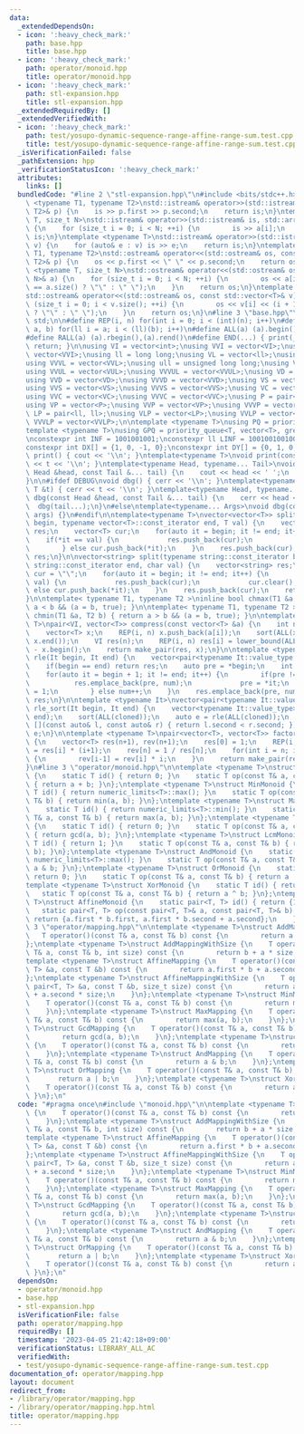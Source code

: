 ```yaml
---
data:
  _extendedDependsOn:
  - icon: ':heavy_check_mark:'
    path: base.hpp
    title: base.hpp
  - icon: ':heavy_check_mark:'
    path: operator/monoid.hpp
    title: operator/monoid.hpp
  - icon: ':heavy_check_mark:'
    path: stl-expansion.hpp
    title: stl-expansion.hpp
  _extendedRequiredBy: []
  _extendedVerifiedWith:
  - icon: ':heavy_check_mark:'
    path: test/yosupo-dynamic-sequence-range-affine-range-sum.test.cpp
    title: test/yosupo-dynamic-sequence-range-affine-range-sum.test.cpp
  _isVerificationFailed: false
  _pathExtension: hpp
  _verificationStatusIcon: ':heavy_check_mark:'
  attributes:
    links: []
  bundledCode: "#line 2 \"stl-expansion.hpp\"\n#include <bits/stdc++.h>\n\ntemplate\
    \ <typename T1, typename T2>\nstd::istream& operator>>(std::istream& is, std::pair<T1,\
    \ T2>& p) {\n    is >> p.first >> p.second;\n    return is;\n}\ntemplate <typename\
    \ T, size_t N>\nstd::istream& operator>>(std::istream& is, std::array<T, N>& a)\
    \ {\n    for (size_t i = 0; i < N; ++i) {\n        is >> a[i];\n    }\n    return\
    \ is;\n}\ntemplate <typename T>\nstd::istream& operator>>(std::istream& is, std::vector<T>&\
    \ v) {\n    for (auto& e : v) is >> e;\n    return is;\n}\ntemplate <typename\
    \ T1, typename T2>\nstd::ostream& operator<<(std::ostream& os, const std::pair<T1,\
    \ T2>& p) {\n    os << p.first << \" \" << p.second;\n    return os;\n}\ntemplate\
    \ <typename T, size_t N>\nstd::ostream& operator<<(std::ostream& os, const std::array<T,\
    \ N>& a) {\n    for (size_t i = 0; i < N; ++i) {\n        os << a[i] << (i + 1\
    \ == a.size() ? \"\" : \" \");\n    }\n    return os;\n}\ntemplate <typename T>\n\
    std::ostream& operator<<(std::ostream& os, const std::vector<T>& v) {\n    for\
    \ (size_t i = 0; i < v.size(); ++i) {\n        os << v[i] << (i + 1 == v.size()\
    \ ? \"\" : \" \");\n    }\n    return os;\n}\n#line 3 \"base.hpp\"\nusing namespace\
    \ std;\n\n#define REP(i, n) for(int i = 0; i < (int)(n); i++)\n#define FOR(i,\
    \ a, b) for(ll i = a; i < (ll)(b); i++)\n#define ALL(a) (a).begin(),(a).end()\n\
    #define RALL(a) (a).rbegin(),(a).rend()\n#define END(...) { print(__VA_ARGS__);\
    \ return; }\n\nusing VI = vector<int>;\nusing VVI = vector<VI>;\nusing VVVI =\
    \ vector<VVI>;\nusing ll = long long;\nusing VL = vector<ll>;\nusing VVL = vector<VL>;\n\
    using VVVL = vector<VVL>;\nusing ull = unsigned long long;\nusing VUL = vector<ull>;\n\
    using VVUL = vector<VUL>;\nusing VVVUL = vector<VVUL>;\nusing VD = vector<double>;\n\
    using VVD = vector<VD>;\nusing VVVD = vector<VVD>;\nusing VS = vector<string>;\n\
    using VVS = vector<VS>;\nusing VVVS = vector<VVS>;\nusing VC = vector<char>;\n\
    using VVC = vector<VC>;\nusing VVVC = vector<VVC>;\nusing P = pair<int, int>;\n\
    using VP = vector<P>;\nusing VVP = vector<VP>;\nusing VVVP = vector<VVP>;\nusing\
    \ LP = pair<ll, ll>;\nusing VLP = vector<LP>;\nusing VVLP = vector<VLP>;\nusing\
    \ VVVLP = vector<VVLP>;\n\ntemplate <typename T>\nusing PQ = priority_queue<T>;\n\
    template <typename T>\nusing GPQ = priority_queue<T, vector<T>, greater<T>>;\n\
    \nconstexpr int INF = 1001001001;\nconstexpr ll LINF = 1001001001001001001ll;\n\
    constexpr int DX[] = {1, 0, -1, 0};\nconstexpr int DY[] = {0, 1, 0, -1};\n\nvoid\
    \ print() { cout << '\\n'; }\ntemplate<typename T>\nvoid print(const T &t) { cout\
    \ << t << '\\n'; }\ntemplate<typename Head, typename... Tail>\nvoid print(const\
    \ Head &head, const Tail &... tail) {\n    cout << head << ' ';\n    print(tail...);\n\
    }\n\n#ifdef DEBUG\nvoid dbg() { cerr << '\\n'; }\ntemplate<typename T>\nvoid dbg(const\
    \ T &t) { cerr << t << '\\n'; }\ntemplate<typename Head, typename... Tail>\nvoid\
    \ dbg(const Head &head, const Tail &... tail) {\n    cerr << head << ' ';\n  \
    \  dbg(tail...);\n}\n#else\ntemplate<typename... Args>\nvoid dbg(const Args &...\
    \ args) {}\n#endif\n\ntemplate<typename T>\nvector<vector<T>> split(typename vector<T>::const_iterator\
    \ begin, typename vector<T>::const_iterator end, T val) {\n    vector<vector<T>>\
    \ res;\n    vector<T> cur;\n    for(auto it = begin; it != end; it++) {\n    \
    \    if(*it == val) {\n            res.push_back(cur);\n            cur.clear();\n\
    \        } else cur.push_back(*it);\n    }\n    res.push_back(cur);\n    return\
    \ res;\n}\n\nvector<string> split(typename string::const_iterator begin, typename\
    \ string::const_iterator end, char val) {\n    vector<string> res;\n    string\
    \ cur = \"\";\n    for(auto it = begin; it != end; it++) {\n        if(*it ==\
    \ val) {\n            res.push_back(cur);\n            cur.clear();\n        }\
    \ else cur.push_back(*it);\n    }\n    res.push_back(cur);\n    return res;\n\
    }\n\ntemplate< typename T1, typename T2 >\ninline bool chmax(T1 &a, T2 b) { return\
    \ a < b && (a = b, true); }\n\ntemplate< typename T1, typename T2 >\ninline bool\
    \ chmin(T1 &a, T2 b) { return a > b && (a = b, true); }\n\ntemplate <typename\
    \ T>\npair<VI, vector<T>> compress(const vector<T> &a) {\n    int n = a.size();\n\
    \    vector<T> x;\n    REP(i, n) x.push_back(a[i]);\n    sort(ALL(x)); x.erase(unique(ALL(x)),\
    \ x.end());\n    VI res(n);\n    REP(i, n) res[i] = lower_bound(ALL(x), a[i])\
    \ - x.begin();\n    return make_pair(res, x);\n}\n\ntemplate <typename It>\nauto\
    \ rle(It begin, It end) {\n    vector<pair<typename It::value_type, int>> res;\n\
    \    if(begin == end) return res;\n    auto pre = *begin;\n    int num = 1;\n\
    \    for(auto it = begin + 1; it != end; it++) {\n        if(pre != *it) {\n \
    \           res.emplace_back(pre, num);\n            pre = *it;\n            num\
    \ = 1;\n        } else num++;\n    }\n    res.emplace_back(pre, num);\n    return\
    \ res;\n}\n\ntemplate <typename It>\nvector<pair<typename It::value_type, int>>\
    \ rle_sort(It begin, It end) {\n    vector<typename It::value_type> cloned(begin,\
    \ end);\n    sort(ALL(cloned));\n    auto e = rle(ALL(cloned));\n    sort(ALL(e),\
    \ [](const auto& l, const auto& r) { return l.second < r.second; });\n    return\
    \ e;\n}\n\ntemplate <typename T>\npair<vector<T>, vector<T>> factorial(int n)\
    \ {\n    vector<T> res(n+1), rev(n+1);\n    res[0] = 1;\n    REP(i, n) res[i+1]\
    \ = res[i] * (i+1);\n    rev[n] = 1 / res[n];\n    for(int i = n; i > 0; i--)\
    \ {\n        rev[i-1] = rev[i] * i;\n    }\n    return make_pair(res, rev);\n\
    }\n#line 3 \"operator/monoid.hpp\"\n\ntemplate <typename T>\nstruct SumMonoid\
    \ {\n    static T id() { return 0; }\n    static T op(const T& a, const T& b)\
    \ { return a + b; }\n};\ntemplate <typename T>\nstruct MinMonoid {\n    static\
    \ T id() { return numeric_limits<T>::max(); }\n    static T op(const T& a, const\
    \ T& b) { return min(a, b); }\n};\ntemplate <typename T>\nstruct MaxMonoid {\n\
    \    static T id() { return numeric_limits<T>::min(); }\n    static T op(const\
    \ T& a, const T& b) { return max(a, b); }\n};\ntemplate <typename T>\nstruct GcdMonoid\
    \ {\n    static T id() { return 0; }\n    static T op(const T& a, const T& b)\
    \ { return gcd(a, b); }\n};\ntemplate <typename T>\nstruct LcmMonoid {\n    static\
    \ T id() { return 1; }\n    static T op(const T& a, const T& b) { return lcm(a,\
    \ b); }\n};\ntemplate <typename T>\nstruct AndMonoid {\n    static T id() { return\
    \ numeric_limits<T>::max(); }\n    static T op(const T& a, const T& b) { return\
    \ a & b; }\n};\ntemplate <typename T>\nstruct OrMonoid {\n    static T id() {\
    \ return 0; }\n    static T op(const T& a, const T& b) { return a | b; }\n};\n\
    template <typename T>\nstruct XorMonoid {\n    static T id() { return 0; }\n \
    \   static T op(const T& a, const T& b) { return a ^ b; }\n};\ntemplate <typename\
    \ T>\nstruct AffineMonoid {\n    static pair<T, T> id() { return {1, 0}; }\n \
    \   static pair<T, T> op(const pair<T, T>& a, const pair<T, T>& b) {\n       \
    \ return {a.first * b.first, a.first * b.second + a.second};\n    }\n};\n#line\
    \ 3 \"operator/mapping.hpp\"\n\ntemplate <typename T>\nstruct AddMapping {\n \
    \   T operator()(const T& a, const T& b) const {\n        return a + b;\n    }\n\
    };\ntemplate <typename T>\nstruct AddMappingWithSize {\n    T operator()(const\
    \ T& a, const T& b, int size) const {\n        return b + a * size;\n    }\n};\n\
    template <typename T>\nstruct AffineMapping {\n    T operator()(const pair<T,\
    \ T> &a, const T &b) const {\n        return a.first * b + a.second;\n    }\n\
    };\ntemplate <typename T>\nstruct AffineMappingWithSize {\n    T operator()(const\
    \ pair<T, T> &a, const T &b, size_t size) const {\n        return a.first * b\
    \ + a.second * size;\n    }\n};\ntemplate <typename T>\nstruct MinMapping {\n\
    \    T operator()(const T& a, const T& b) const {\n        return min(a, b);\n\
    \    }\n};\ntemplate <typename T>\nstruct MaxMapping {\n    T operator()(const\
    \ T& a, const T& b) const {\n        return max(a, b);\n    }\n};\ntemplate <typename\
    \ T>\nstruct GcdMapping {\n    T operator()(const T& a, const T& b) const {\n\
    \        return gcd(a, b);\n    }\n};\ntemplate <typename T>\nstruct LcmMapping\
    \ {\n    T operator()(const T& a, const T& b) const {\n        return lcm(a, b);\n\
    \    }\n};\ntemplate <typename T>\nstruct AndMapping {\n    T operator()(const\
    \ T& a, const T& b) const {\n        return a & b;\n    }\n};\ntemplate <typename\
    \ T>\nstruct OrMapping {\n    T operator()(const T& a, const T& b) const {\n \
    \       return a | b;\n    }\n};\ntemplate <typename T>\nstruct XorMapping {\n\
    \    T operator()(const T& a, const T& b) const {\n        return a ^ b;\n   \
    \ }\n};\n"
  code: "#pragma once\n#include \"monoid.hpp\"\n\ntemplate <typename T>\nstruct AddMapping\
    \ {\n    T operator()(const T& a, const T& b) const {\n        return a + b;\n\
    \    }\n};\ntemplate <typename T>\nstruct AddMappingWithSize {\n    T operator()(const\
    \ T& a, const T& b, int size) const {\n        return b + a * size;\n    }\n};\n\
    template <typename T>\nstruct AffineMapping {\n    T operator()(const pair<T,\
    \ T> &a, const T &b) const {\n        return a.first * b + a.second;\n    }\n\
    };\ntemplate <typename T>\nstruct AffineMappingWithSize {\n    T operator()(const\
    \ pair<T, T> &a, const T &b, size_t size) const {\n        return a.first * b\
    \ + a.second * size;\n    }\n};\ntemplate <typename T>\nstruct MinMapping {\n\
    \    T operator()(const T& a, const T& b) const {\n        return min(a, b);\n\
    \    }\n};\ntemplate <typename T>\nstruct MaxMapping {\n    T operator()(const\
    \ T& a, const T& b) const {\n        return max(a, b);\n    }\n};\ntemplate <typename\
    \ T>\nstruct GcdMapping {\n    T operator()(const T& a, const T& b) const {\n\
    \        return gcd(a, b);\n    }\n};\ntemplate <typename T>\nstruct LcmMapping\
    \ {\n    T operator()(const T& a, const T& b) const {\n        return lcm(a, b);\n\
    \    }\n};\ntemplate <typename T>\nstruct AndMapping {\n    T operator()(const\
    \ T& a, const T& b) const {\n        return a & b;\n    }\n};\ntemplate <typename\
    \ T>\nstruct OrMapping {\n    T operator()(const T& a, const T& b) const {\n \
    \       return a | b;\n    }\n};\ntemplate <typename T>\nstruct XorMapping {\n\
    \    T operator()(const T& a, const T& b) const {\n        return a ^ b;\n   \
    \ }\n};\n"
  dependsOn:
  - operator/monoid.hpp
  - base.hpp
  - stl-expansion.hpp
  isVerificationFile: false
  path: operator/mapping.hpp
  requiredBy: []
  timestamp: '2023-04-05 21:42:18+09:00'
  verificationStatus: LIBRARY_ALL_AC
  verifiedWith:
  - test/yosupo-dynamic-sequence-range-affine-range-sum.test.cpp
documentation_of: operator/mapping.hpp
layout: document
redirect_from:
- /library/operator/mapping.hpp
- /library/operator/mapping.hpp.html
title: operator/mapping.hpp
---
```

